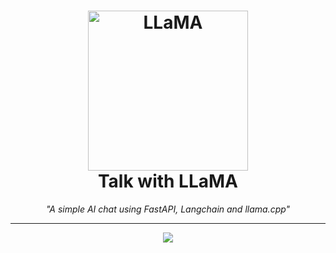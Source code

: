 <h1 align="center">
  <img src="https://github.com/kallebysantos/chat-with-llama/assets/105971119/cb7d8747-82d7-4000-a2d2-1c179ee50361" width=256 alt="LLaMA">
  <br />
 Talk with LLaMA
</h1>

<p align="center">
  <i>"A simple AI chat using FastAPI, Langchain and llama.cpp"</i>
</p>

---

<p align="center">
  <img src = "https://github.com/kallebysantos/chat-with-llama/assets/105971119/a2157629-3fae-48ca-a289-c4c71355abe9">
</p>
